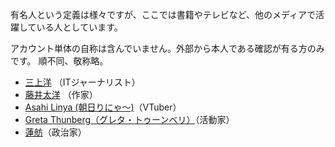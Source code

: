有名人という定義は様々ですが、ここでは書籍やテレビなど、他のメディアで活躍している人としています。

アカウント単体の自称は含んでいません。外部から本人である確認が有る方のみです。
順不同、敬称略。

* [三上洋](https://mstdn.jp/@mikamiyoh) （ITジャーナリスト）
* [藤井太洋](https://ostatus.taiyolab.com/@taiyo) （作家）
* [Asahi Linya (朝日りにゃ〜)](https://vt.social/@lina)（VTuber）
* [Greta Thunberg（グレタ・トゥーンベリ）](https://mastodon.nu/@gretathunberg)（活動家）
* [蓮舫](https://toot.blue/@renho)（政治家）

